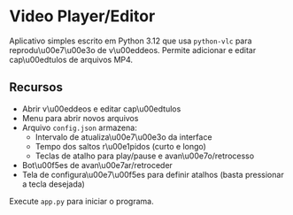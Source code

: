 # Video Player/Editor

Aplicativo simples escrito em Python 3.12 que usa `python-vlc` para reprodu\u00e7\u00e3o de v\u00eddeos. Permite adicionar e editar cap\u00edtulos de arquivos MP4.

## Recursos

- Abrir v\u00eddeos e editar cap\u00edtulos
- Menu para abrir novos arquivos
- Arquivo `config.json` armazena:
  - Intervalo de atualiza\u00e7\u00e3o da interface
  - Tempo dos saltos r\u00e1pidos (curto e longo)
  - Teclas de atalho para play/pause e avan\u00e7o/retrocesso
- Bot\u00f5es de avan\u00e7ar/retroceder
- Tela de configura\u00e7\u00f5es para definir atalhos (basta pressionar a tecla desejada)

Execute `app.py` para iniciar o programa.
